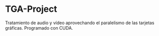 # TGA-Project

Tratamiento de audio y vídeo aprovechando el paralelismo de las tarjetas gráficas.
Programado con CUDA.
